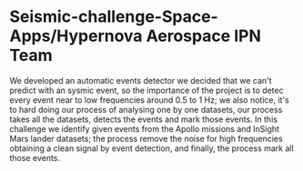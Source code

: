 # Seismic-challenge-Space-Apps/Hypernova Aerospace IPN Team

We developed an automatic events detector we decided that we can't predict with an sysmic event, so the importance of the project is to detec every event near to low frequencies around 0.5 to 1 Hz; we also notice, it's to hard doing our process of analysing one by one datasets, our process takes all the datasets, detects the events and mark those events. In this challenge we identify given events from the Apollo missions and InSight Mars lander datasets; the process remove the noise for high frequencies obtaining a clean signal by event detection, and finally, the process mark all those events.

